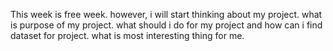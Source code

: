 This week is free week. however, i will start thinking about my project. what is purpose of my project. what should i do for my project and how can i find dataset for project. what is most interesting thing for me.
